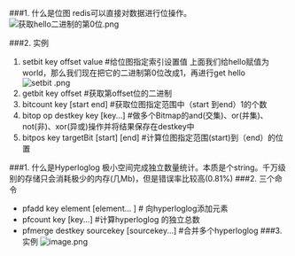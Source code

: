 ###1. 什么是位图
  redis可以直接对数据进行位操作。
![获取hello二进制的第0位.png](http://upload-images.jianshu.io/upload_images/5786888-2f9d8bff67103715.png?imageMogr2/auto-orient/strip%7CimageView2/2/w/1240)

###2. 实例
1. setbit key offset value #给位图指定索引设置值
    上面我们给hello赋值为world，那么我们现在把它的二进制第0位改成1，再进行get hello
  ![setbit .png](http://upload-images.jianshu.io/upload_images/5786888-431b1d4f1aea4dbd.png?imageMogr2/auto-orient/strip%7CimageView2/2/w/1240)
2. getbit key offset #获取第offset位的二进制
3. bitcount key [start end] #获取位图指定范围中（start 到end）1的个数
4. bitop op destkey key [key...] #做多个Bitmap的and(交集)、or(并集)、not(非)、xor(异或)操作并将结果保存在destkey中
5. bitpos key targetBit [start] [end] #计算位图指定范围(start)到（end）的位置

###1. 什么是Hyperloglog
  极小空间完成独立数量统计。本质是个string。千万级别的存储只会消耗极少的内存(几Mb)，但是错误率比较高(0.81%)
###2. 三个命令
* pfadd key element [element... ] # 向hyperloglog添加元素
* pfcount key [key...]  #计算hyperloglog 的独立总数
* pfmerge destkey sourcekey [sourcekey...]  #合并多个hyperloglog
###3. 实例
![image.png](http://upload-images.jianshu.io/upload_images/5786888-ebab061df9f77811.png?imageMogr2/auto-orient/strip%7CimageView2/2/w/1240)
